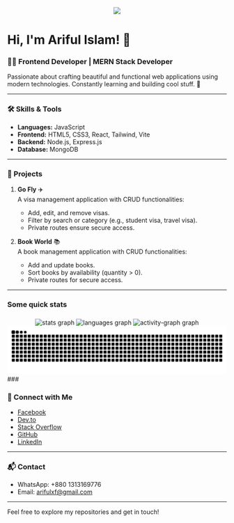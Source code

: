<div align="center">
  <img height="256" src="https://i.ibb.co.com/m06tKhX/Blue-Corporate-Linkedin-Article-Cover-image.png"  />
</div>

###

# Hi, I'm Ariful Islam! 👋

### 👨‍💻 Frontend Developer | MERN Stack Developer

Passionate about crafting beautiful and functional web applications using modern technologies. Constantly learning and building cool stuff. 🚀

---

### 🛠️ Skills & Tools

- **Languages:** JavaScript  
- **Frontend:** HTML5, CSS3, React, Tailwind, Vite  
- **Backend:** Node.js, Express.js  
- **Database:** MongoDB  

---

### 🌟 Projects

1. **Go Fly** ✈️  
   A visa management application with CRUD functionalities:  
   - Add, edit, and remove visas.  
   - Filter by search or category (e.g., student visa, travel visa).  
   - Private routes ensure secure access.

2. **Book World** 📚  
   A book management application with CRUD functionalities:  
   - Add and update books.  
   - Sort books by availability (quantity > 0).  
   - Private routes for secure access.

---

<h3 align="left">Some quick stats</h3>

###

<div align="center">
  <img src="https://github-readme-stats.vercel.app/api?username=ariful97768&hide_title=false&hide_rank=false&show_icons=true&include_all_commits=true&count_private=true&disable_animations=false&theme=dracula&locale=en&hide_border=false&order=1" height="150" alt="stats graph"  />
  <img src="https://github-readme-stats.vercel.app/api/top-langs?username=ariful97768&locale=en&hide_title=false&layout=compact&card_width=320&langs_count=5&theme=dracula&hide_border=false&order=2" height="150" alt="languages graph"  />
  <img src="https://github-readme-activity-graph.vercel.app/graph?username=ariful97768&radius=16&theme=react&area=true&order=5" height="300" alt="activity-graph graph"  />
</div>

<img src="https://raw.githubusercontent.com/ariful97768/ariful97768/output/snake.svg" alt="Snake animation" />
###

### 🔗 Connect with Me

- [Facebook](https://www.facebook.com/)  
- [Dev.to](https://dev.to/ariful9776)  
- [Stack Overflow](https://stackoverflow.com/users/28558589/ariful-islam)  
- [GitHub](https://github.com/ariful97768)  
- [LinkedIn](https://www.linkedin.com/in/arifulxf)  

---

### 📬 Contact

- WhatsApp: +880 1313169776  
- Email: arifulxf@gmail.com  

---

Feel free to explore my repositories and get in touch!

